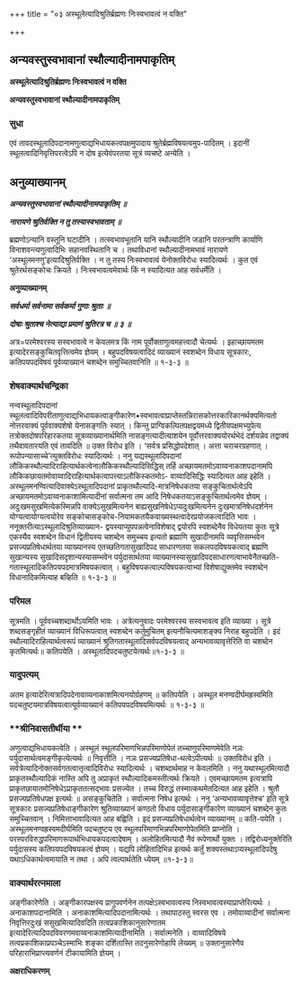 +++
title = "०३ अस्थूलेत्यादिश्रुतिर्ब्रह्मणः निःस्वभावत्वं न वक्ति"

+++


## अन्यवस्तुस्वभावानां स्थौल्यादीनामपाकृतिम्

**अस्थूलेत्यादिश्रुतिर्ब्रह्मणः निःस्वभावत्वं न वक्ति**

**अन्यवस्तुस्वभावानां स्थौल्यादीनामपाकृतिम्**

### **सुधा**

एवं तावदस्थूलादिपदानामणुत्वाद्यभिधायकत्वपक्षमुपादाय श्रुतेर्ब्रह्मविषयत्वमुप-पादितम् । इदानीं स्थूलत्वादिनिवृत्तिपरत्वेऽपि न दोष इत्येवंपरतया सूत्रं व्यचष्टे अन्येति ।

## **अनुव्याख्यानम्**

***अन्यवस्तुस्वभावानां स्थौल्यादीनामपाकृतिम् ॥***

***नारायणे श्रुतिर्वक्ति न तु तस्यास्वभावताम् ॥***

ब्रह्मणोऽन्यानि वस्तूनि घटादीनि । तत्स्वभावभूतानि यानि स्थौल्यादीनि जडानि परतन्त्राणि कार्याणि विनाशवन्त्यणुत्वादिभिः सहानवस्थितानि च । तथाविधानां स्थौल्यादीनामभावं नारायणे ‘अस्थूलमनणु’इत्यादिश्रुतिर्वक्ति । न तु तस्य निःस्वभावत्वं येनोक्तविरोधः स्यादित्यर्थः । कुत एवं श्रुतेरर्थसङ्कोचः क्रियते । निःस्वभावत्वमेवार्थः किं न स्यादित्यत आह सर्वधर्मेति ।

**अनुव्याख्यानम्**

***सर्वधर्मा सर्वनामा सर्वकर्मा गुणाः श्रुताः ॥***

***दोषाः श्रुताश्च नेत्याद्या प्रमाणं श्रुतिरत्र च ॥ ३ ॥***

अत्र=परमेश्वरस्य सस्वभावत्वे न केवलमत्र किं नाम पूर्वोक्ताणुत्वमहत्त्वादौ चेत्यर्थः । इहाच्छायमतम इत्यादेरसङ्कुचितवृत्तित्वमेव ज्ञेयम् । बहुपदविषयत्वादिदं व्याख्यानं स्वशब्देन विधाय सूत्रकारः, कतिपयपदविषयं पूर्वव्याख्यानं चशब्देन समुच्चितवानिति ॥ १-३-३ ॥

### **शेषवाक्यार्थचन्द्रिका**

नन्वस्थूलादिपदानां स्थूलत्वादिविपरीताणुत्वाद्यभिधायकत्वाङ्गीकारेण•स्वभावत्वाप्राप्तेस्तन्निरासकोत्तरकारिकानर्थक्यमित्यतो नोत्तरवाक्यं पूर्ववाक्यशेषो येनासङ्गतिः स्यात् । किन्तु प्राग्विकल्पितपक्षद्वयमध्ये द्वितीयपक्षमभ्युपेत्य तत्रोक्तदोषपरिहारकतया सूत्रव्याख्यानार्थमिति नासङ्गत्यादीत्याशयेन पूर्वोत्तरवाक्ययोरर्थभेदं दर्शयन्नेव तद्वाक्यं तथैवावतारयति एवं तावदिति ॥ उक्त विरोध इति । ‘सर्वत्र प्रसिद्धोपदेशात् । अत्ता चराचरग्रहणात् । रूपोपन्यासाच्चे’त्युक्तविरोधः स्यादित्यर्थः । ननु यद्यस्थूलादिपदानां लौकिकस्थौल्यादिराहित्यार्थकत्वेनालौकिकस्थौल्यादिसिद्धिस् तर्हि अच्छायमतमोऽवाय्वनाकाशपदानामपि लौकिकछायतमोवाय्वादिराहित्यार्थकत्वापत्त्याऽलौकिस्कतमोऽ- वाय्वादिसिद्धिः स्यादित्यत आह इहेति । अस्थूलमनण्वित्यादिवाक्येऽस्थूलादिपदानां प्राकृतथौल्यादि-मात्रनिषेधकतया सङ्कुचितार्थत्वेऽपि अच्छायमतमोऽवाय्वनाकाशामित्यादीनां सर्वात्मना तम आदि निषेधकतयाऽसङ्कुचितार्थत्वमेव ज्ञेयम् । अदुःखमसुखमित्येकस्मिन्नपि वाक्येऽसुखमित्यनेन बाह्यसुखनिषेधेऽप्यदुःखमित्यनेन दुःखमात्रनिषेधदर्शनेन योग्यत्वायोग्यत्वयोरेव सङ्कोचासङ्कोच-नियामकतयैकवाख्यस्थत्वादेरप्रयोजकत्वादिति भावः । ननूक्तरीत्याऽस्थूलादिश्रुतिव्याख्यान- द्वयस्याप्युपपन्नत्वेनाविशेषाद् द्वयोरपि स्वशब्देनैव विधेयतया कुतः सूत्रे एकस्यैव स्वशब्देन विधानं द्वितीयस्य चशब्देन समुच्चय इत्यतो ब्रह्माणि सुखादीनामपि व्यवृत्तिसम्भवेन प्रसज्यप्रतिषेधार्थतया व्याख्यानस्य एतच्छतिगतासुखादिपद साधारणतया सकलपदविषयकत्वाद् ब्रह्मणि सुखान्यस्य सुखादिसदृशान्यस्यासम्भवेन पर्युदासार्थतया व्याख्यानस्यासुखादिपदसाधारणत्वाभावेनैतच्छति-गतास्थूलादिकतिपयपदमात्रमिषयकत्वात् । बहुविषयकत्वाल्पविषयकत्वाभ्यां विशेषाद्युक्तमेव स्वशब्देन विधानादिकमित्याह बव्हिति ॥ १-३-३ ॥

### **परिमल**

सूत्रमति । पूर्ववच्चशब्दार्थोऽयमिति भावः । अत्रेत्यनुवादः परमेश्वरस्य सस्वभावत्व इति व्याख्या । सूत्रे शब्दसङ्गृहीतं व्याख्यानं विधिरूपत्वात् स्वशब्देन कर्तुमुचितम् इत्यनौचित्यमाशङ्क्य निराह बहुपदेति । इदं स्थौल्यादिराहित्यार्थत्वरूपं व्याख्यानं श्रुतिगतास्थूलादिसर्वपदविषयत्वाद् अन्यभावव्यावृत्तेरिति वा चशब्देन कृतमित्यर्थः॥ कतिपयेति । अस्थूलादिपदचतुष्टयेत्यर्थः॥१-३-३ ॥

### **यादुपत्यम्**

अतम इत्यादेरित्यत्रादिपदेनावाव्यनाकाशमित्यनयोर्ग्रहणम् ॥ कतिपयेति । अस्थूल मनण्वदीर्घमह्रस्वमिति पदचतुष्टयमात्रविषयत्वात्पूर्वव्याख्यानं कतिपयपदविषयमित्यर्थः ॥ १-३-३ ॥

### **श्रीनिवासतीर्थीया **

अणुत्वाद्यभिधायकत्वेति । अस्थूलं स्थूलपरिमाणभिन्नपरिमाणोपेतं तच्चाणुपरिमाणमेवेति नञः पर्युदासार्थत्वमङ्गीकृत्येत्यर्थः ॥ निवृत्तीति । नञः प्रसज्यप्रतिषेधा-थत्वेऽपीत्यर्थः ॥ उक्तविरोध इति । सर्वत्रेत्यादिनोक्तसर्वगतत्वात्तृत्वादिविरोधः स्यादित्यर्थः । चशब्दार्थमाह न केवलमिति । ननु यथास्थूलमित्यादौ प्राकृतस्थौल्यादिकं नास्ति अपि तु अप्राकृतं स्थौल्यादिकमस्तीत्यर्थः क्रियते । एवमच्छायमतम इत्यत्रापि प्राकृतछायातमोनिषेधेऽप्राकृततत्सद्भावः प्रसज्येत । तच्च विरुद्धं तस्मात्कथमेतदित्यत आह इहेति । श्रुतौ प्रसज्यप्रतिषेधपक्ष इत्यर्थः ॥ असङ्कुचितेति । सर्वात्मना निषेध इत्यर्थः । ननु ‘अन्यभावव्यावृत्तेश्च’ इति सूत्रे सूत्रकारः प्रसज्यप्रतिषेधाङ्गीकारेण श्रुतिव्याख्यानं कण्ठतो विधाय पर्युदासाङ्गीकारेण व्याख्यानं चशब्देन कुतः समुच्चितवान् । निमित्ताभावादित्यत आह बह्विति । इदं प्रसज्यप्रतिषेधार्थत्वेन व्याख्यानम् ॥ कति-पयेति । अस्थूलमनण्वह्रस्वमदीर्घमिति पदचतुष्टय एव स्थूलपरिमाणभिन्नपरिमाणोपेतमिति प्राप्नोति । परस्परविरुद्धपरिमाणरूपार्थभिधायकपदत्वादेषाम् । अलोहितमित्यादौ नैवं रूपेणार्थो युक्तः । तद्विरोध्यनुक्तेरिति पर्युदासस्य कतिपयपदविषयकत्वं ज्ञेयम् । यद्यपि लोहितादिभिन्न इत्यर्थः कर्तुं शक्यस्तथाऽप्यस्थूलादिपदेषु यथाऽधिकार्थत्वमायाति न तथा । अपि त्वल्पार्थतेति ध्येयम् ॥१-३-३॥

### **वाक्यार्थरत्नमाला**

अङ्गीकारेणेति । अङ्गीकारपक्षस्य प्रागुपवर्णनेन तत्पक्षेऽस्वभावत्वस्य निस्वभावत्वस्याप्राप्तेरित्यर्थः । अनाकाशपदानामिति । अनाकाशमित्यादिपदानामित्यर्थः । तथापाठस्तु स्वरस एव । तमोवाय्वादीनां सर्वात्मना निवृत्तिरदुःखं ससुखमित्यादिवदिति तत्वप्रकाशिकानुसारेणातम इत्यादेरित्यादिपदविवरणमवाय्वनाकाशमित्यादीनामिति । सर्वात्मनेति । वाय्वादिविषये तत्वप्रकाशिकाप्रपञ्चेऽस्माभिः शङ्का दर्शितास्ति तदनुसारेणोहापि लेख्यम् ॥ उक्तानुसारेणैव परिहाराभिप्राप्त्यवर्णनं टीकायामिति ज्ञेयम् ।

**अक्षराधिकरणम्**



